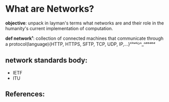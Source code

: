 # What are Networks?

**objective**: unpack in layman's terms what networks are and their role in the humanity's current implementation of computation.

**def network¹**: collection of connected machines that communicate through a protocol(language){HTTP, HTTPS, SFTP, TCP, UDP, IP,...}ᶜⁱᵗᵃᵗⁱᴼⁿ_ⁿᵉᵉᵈᵉᵈ

## network standards body:
- IETF
- ITU

## References:
